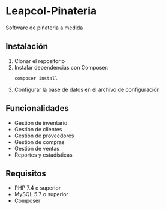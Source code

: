 # Leapcol-Pinateria
Software de piñateria a medida

## Instalación

1. Clonar el repositorio
2. Instalar dependencias con Composer:
   ```
   composer install
   ```
3. Configurar la base de datos en el archivo de configuración

## Funcionalidades

- Gestión de inventario
- Gestión de clientes
- Gestión de proveedores
- Gestión de compras
- Gestión de ventas
- Reportes y estadísticas

## Requisitos

- PHP 7.4 o superior
- MySQL 5.7 o superior
- Composer